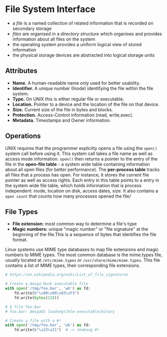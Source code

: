 # File System Interface

- a *file* is a named collection of related information that is recorded on secondary storage
- *files* are organised in a *directory structure* which organises and provides information about all files on the system
- the operating system provides a uniform logical view of stored information
- the physical storage devices are abstracted into logical storage units

## Attributes

- **Name.** A human-readable name only used for better usability.
- **Identifier.** A unique number (Inode) identifying the file within the file system.
- **Type.** On UNIX this is either regular file or executable.
- **Location.** Pointer to a device and the location of the file on that device.
- **Size.** Current size of the file in bytes and blocks.
- **Protection.** Access-Control information (read, write,exec).
- **Metadata.** Timestamps and Owner information.

## Operations

UNIX requires that the programmer explicitly opens a file using the `open()` system call before using it. This system call takes a file name as well as access mode information. `open()` then returns a pointer to the entry of the file in the **open-file table** - a system wide table containing information about all open files (for better performance). The **per-process table** tracks all files that a process has open. For instance, it stores the current file pointer as well as access rights. Each entry in this table points to a entry in the system wide file table, which holds information that is process independent: inode, location on disk, access dates, size. It also contains a `open count` that counts how many processes opened the file/

## File Types

- **File extension:** most common way to determine a file's type
- **Magic numbers:** unique "magic number" or "file signature" at the beginning of the file.This is a sequence of bytes that identifies the file format.

Linux systems use MIME type databases to map file extensions and magic numbers to MIME types. The most common database is the mime.types file, usually located at `/etc/mime.types` or `/usr/share/mime/mime.types`. This file contains a list of MIME types, their corresponding file extensions.

```py
# https://en.wikipedia.org/wiki/List_of_file_signatures

# Create a Amiga Hunk executable file
with open('/tmp/foo.bar', 'wb') as fd:
    fd.write(b"\x00\x00\x03\xF3")
    fd.write(bytes(128))

# $ file foo.bar
# foo.bar: AmigaOS loadseg()ble executable/binary

# Create a file with a #!
with open('/tmp/foo.bar', 'wb') as fd:
    fd.write(b"\x23\x21")  # -> shebang #!
```
